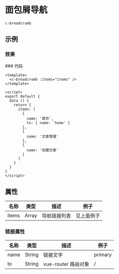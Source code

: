# 面包屑导航

`c-breadcrumb`

## 示例

### 效果

<ClientOnly>
<Demo>
  <BreadcrumbDemo />
</Demo>
</ClientOnly>
### 代码

```vue
<template>
  <c-breadcrumb :items="items" />
</template>

<script>
export default {
  data () {
    return {
      items: [
        {
          name: '首页',
          to: { name: 'home' }
        },
        {
          name: '文章管理'
        },
        {
          name: '创建文章'
        }
      ]
    }
  }
}
</script>
```

## 属性

| 名称  | 类型  | 描述         | 例子       |
| ----- | ----- | ------------ | ---------- |
| items | Array | 导航链接列表 | 见上面例子 |

### 链接属性

| 名称 | 类型   | 描述                | 例子    |
| ---- | ------ | ------------------- | ------- |
| name | String | 链接文字            | primary |
| to   | String | vue-router 路由对象 | /       |
